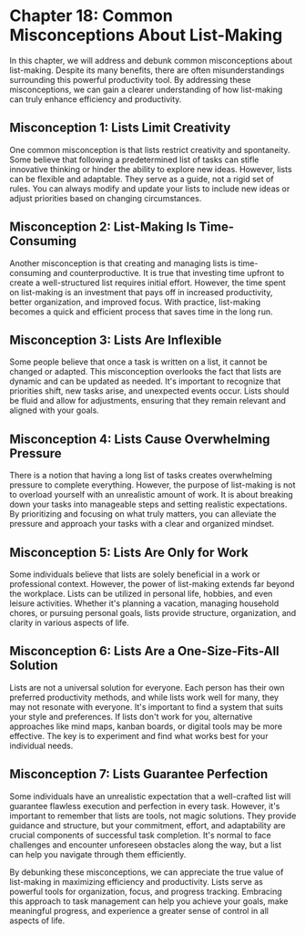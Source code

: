 Chapter 18: Common Misconceptions About List-Making
===================================================

In this chapter, we will address and debunk common misconceptions about list-making. Despite its many benefits, there are often misunderstandings surrounding this powerful productivity tool. By addressing these misconceptions, we can gain a clearer understanding of how list-making can truly enhance efficiency and productivity.

**Misconception 1: Lists Limit Creativity**
-------------------------------------------

One common misconception is that lists restrict creativity and spontaneity. Some believe that following a predetermined list of tasks can stifle innovative thinking or hinder the ability to explore new ideas. However, lists can be flexible and adaptable. They serve as a guide, not a rigid set of rules. You can always modify and update your lists to include new ideas or adjust priorities based on changing circumstances.

**Misconception 2: List-Making Is Time-Consuming**
--------------------------------------------------

Another misconception is that creating and managing lists is time-consuming and counterproductive. It is true that investing time upfront to create a well-structured list requires initial effort. However, the time spent on list-making is an investment that pays off in increased productivity, better organization, and improved focus. With practice, list-making becomes a quick and efficient process that saves time in the long run.

**Misconception 3: Lists Are Inflexible**
-----------------------------------------

Some people believe that once a task is written on a list, it cannot be changed or adapted. This misconception overlooks the fact that lists are dynamic and can be updated as needed. It's important to recognize that priorities shift, new tasks arise, and unexpected events occur. Lists should be fluid and allow for adjustments, ensuring that they remain relevant and aligned with your goals.

**Misconception 4: Lists Cause Overwhelming Pressure**
------------------------------------------------------

There is a notion that having a long list of tasks creates overwhelming pressure to complete everything. However, the purpose of list-making is not to overload yourself with an unrealistic amount of work. It is about breaking down your tasks into manageable steps and setting realistic expectations. By prioritizing and focusing on what truly matters, you can alleviate the pressure and approach your tasks with a clear and organized mindset.

**Misconception 5: Lists Are Only for Work**
--------------------------------------------

Some individuals believe that lists are solely beneficial in a work or professional context. However, the power of list-making extends far beyond the workplace. Lists can be utilized in personal life, hobbies, and even leisure activities. Whether it's planning a vacation, managing household chores, or pursuing personal goals, lists provide structure, organization, and clarity in various aspects of life.

**Misconception 6: Lists Are a One-Size-Fits-All Solution**
-----------------------------------------------------------

Lists are not a universal solution for everyone. Each person has their own preferred productivity methods, and while lists work well for many, they may not resonate with everyone. It's important to find a system that suits your style and preferences. If lists don't work for you, alternative approaches like mind maps, kanban boards, or digital tools may be more effective. The key is to experiment and find what works best for your individual needs.

**Misconception 7: Lists Guarantee Perfection**
-----------------------------------------------

Some individuals have an unrealistic expectation that a well-crafted list will guarantee flawless execution and perfection in every task. However, it's important to remember that lists are tools, not magic solutions. They provide guidance and structure, but your commitment, effort, and adaptability are crucial components of successful task completion. It's normal to face challenges and encounter unforeseen obstacles along the way, but a list can help you navigate through them efficiently.

By debunking these misconceptions, we can appreciate the true value of list-making in maximizing efficiency and productivity. Lists serve as powerful tools for organization, focus, and progress tracking. Embracing this approach to task management can help you achieve your goals, make meaningful progress, and experience a greater sense of control in all aspects of life.
